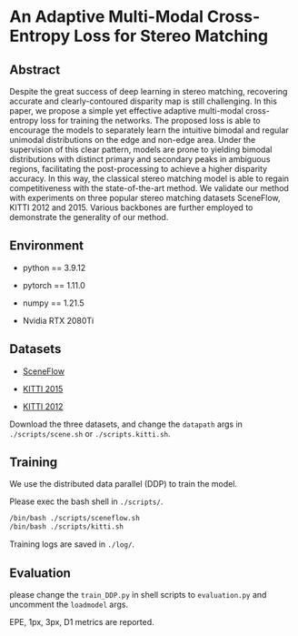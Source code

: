 # An Adaptive Multi-Modal Cross-Entropy Loss for Stereo Matching

## Abstract

Despite the great success of deep learning in stereo matching, recovering accurate and clearly-contoured disparity map is still challenging. In this paper, we propose a simple yet effective adaptive multi-modal cross-entropy loss for training the networks. The proposed loss is able to encourage the models to separately learn the intuitive bimodal and regular unimodal distributions on the edge and non-edge area. Under the supervision of this clear pattern, models are prone to yielding bimodal distributions with distinct primary and secondary peaks in ambiguous regions, facilitating the post-processing to achieve a higher disparity accuracy. In this way, the classical stereo matching model is able to regain competitiveness with the state-of-the-art method. We validate our method with experiments on three popular stereo matching datasets SceneFlow, KITTI 2012 and 2015. Various backbones are further employed to demonstrate the generality of our method.

## Environment

- python == 3.9.12

- pytorch == 1.11.0

- numpy == 1.21.5

- Nvidia RTX 2080Ti

## Datasets

- [SceneFlow](https://lmb.informatik.uni-freiburg.de/resources/datasets/SceneFlowDatasets.en.html)

- [KITTI 2015](https://www.cvlibs.net/datasets/kitti/eval_scene_flow.php?benchmark=stereo)

- [KITTI 2012](https://www.cvlibs.net/datasets/kitti/eval_stereo_flow.php?benchmark=stereo)

Download the three datasets, and change the `datapath` args in `./scripts/scene.sh` or `./scripts.kitti.sh`.

## Training

We use the distributed data parallel (DDP) to train the model.

Please exec the bash shell in `./scripts/`.

```bash
/bin/bash ./scripts/sceneflow.sh
/bin/bash ./scripts/kitti.sh
```

Training logs are saved in ```./log/```.

## Evaluation

please change the ```train_DDP.py``` in shell scripts to `evaluation.py` and uncomment the `loadmodel` args.

EPE, 1px, 3px, D1 metrics are reported.
